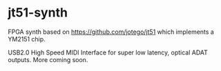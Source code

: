 # jt51-synth

FPGA synth based on https://github.com/jotego/jt51
which implements a YM2151 chip.

USB2.0 High Speed MIDI Interface for super low latency,  optical ADAT outputs.
More coming soon.
